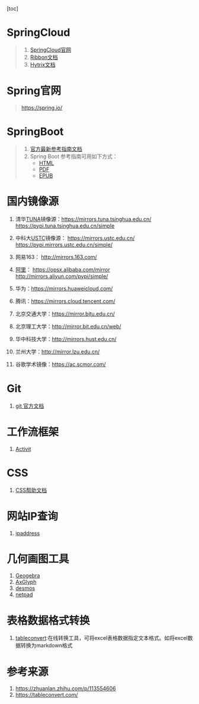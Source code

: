 [toc]

# SpringCloud

> 1. [SpringCloud官网](https://spring.io/projects/spring-cloud)
> 2. [Ribbon文档](https://github.com/Netflix/ribbon/wiki/Getting-Started)
> 3. [Hytrix文档](https://github.com/Netflix/Hystrix/wiki/How-To-Use)

# Spring官网

> https://spring.io/

# SpringBoot

> 1. [官方最新参考指南文档](https://docs.spring.io/spring-boot/docs/current/reference/html/)  
> 2. Spring Boot 参考指南可用如下方式：
>    - [HTML](https://docs.spring.io/spring-boot/docs/2.0.2.RELEASE/reference/html/)
>    - [PDF](https://docs.spring.io/spring-boot/docs/2.0.2.RELEASE/reference/pdf/spring-boot-reference.pdf)
>    - [EPUB](https://docs.spring.io/spring-boot/docs/2.0.2.RELEASE/reference/epub/spring-boot-reference.epub)

# 国内镜像源

1. 清华[TUNA](https://mirrors.tuna.tsinghua.edu.cn/)镜像源：https://mirrors.tuna.tsinghua.edu.cn/
   https://pypi.tuna.tsinghua.edu.cn/simple

2. 中科大[USTC](https://mirrors.ustc.edu.cn/)镜像源：  https://mirrors.ustc.edu.cn/  
   https://pypi.mirrors.ustc.edu.cn/simple/

3. 网易163： http://mirrors.163.com/

4. [阿里](https://opsx.alibaba.com/mirror  )： https://opsx.alibaba.com/mirror 
   http://mirrors.aliyun.com/pypi/simple/
5. 华为：https://mirrors.huaweicloud.com/
6. 腾讯：https://mirrors.cloud.tencent.com/
7. 北京交通大学：https://mirror.bjtu.edu.cn/
8. 北京理工大学：http://mirror.bit.edu.cn/web/
9. 华中科技大学：http://mirrors.hust.edu.cn/
10. 兰州大学：http://mirror.lzu.edu.cn/
11. 谷歌学术镜像：https://ac.scmor.com/



# Git

1. [git 官方文档](https://git-scm.com/book/en/v2)



# 工作流框架

1. [Activit](https://www.activiti.org)



# CSS

1. [CSS帮助文档](http://www.w3.org/TR/CSS21/colors.html#propdef-background-position)

   

# 网站IP查询

1. [ipaddress](https://www.ipaddress.com/ip-lookup)

# 几何画图工具

1. [Geogebra](https://www.geogebra.org/)
2. [AxGlyph ](https://www.amyxun.com/)
3. [desmos](https://www.desmos.com/?lang=zh-CN)
4. [netpad](https://www.netpad.net.cn/)

# 表格数据格式转换

1. [tableconvert](https://tableconvert.com/):在线转换工具，可将excel表格数据指定文本格式。如将excel数据转换为markdown格式

# 参考来源

1. https://zhuanlan.zhihu.com/p/113554606
2. https://tableconvert.com/

